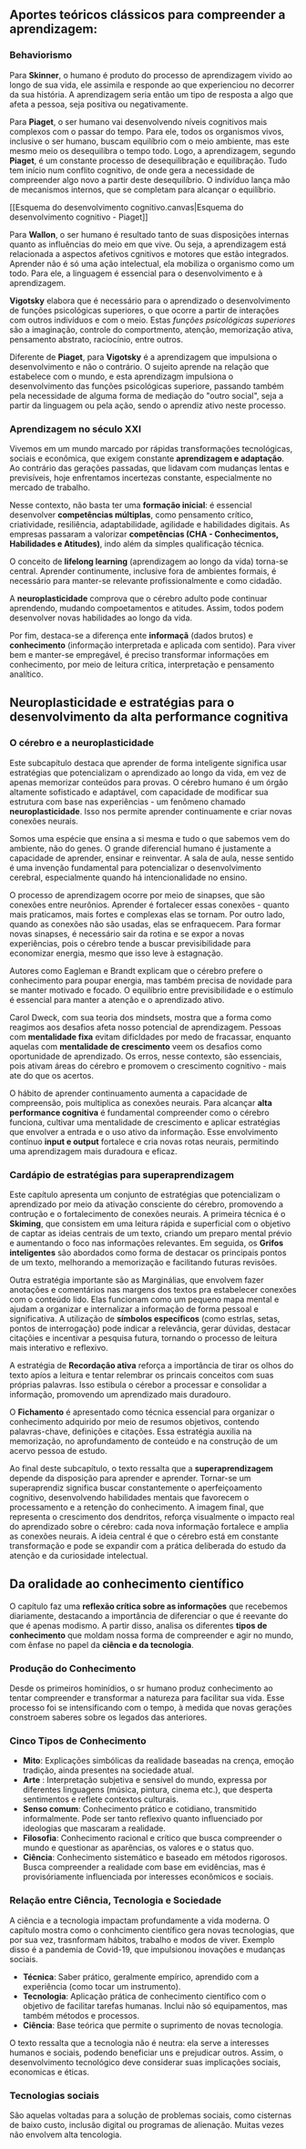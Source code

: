 
## Aportes teóricos clássicos para compreender a aprendizagem:
### Behaviorismo
Para **Skinner**, o humano é produto do processo de aprendizagem vivido ao longo de sua vida, ele assimila e responde ao que experienciou no decorrer da sua história. A aprendizagem seria então um tipo de resposta a algo que afeta a pessoa, seja positiva ou negativamente.

Para **Piaget**, o ser humano vai desenvolvendo níveis cognitivos mais complexos com o passar do tempo. Para ele, todos os organismos vivos, inclusive o ser humano, buscam equilíbrio com o meio ambiente, mas este mesmo meio os desequilibra o tempo todo. Logo, a aprendizagem, segundo **Piaget**, é um constante processo de desequilibração e equilibração. Tudo tem início num conflito cognitivo, de onde gera a necessidade de compreender algo novo a partir deste desequilíbrio. O indivíduo lança mão de mecanismos internos, que se completam para alcançar o equilíbrio.

[[Esquema do desenvolvimento cognitivo.canvas|Esquema do desenvolvimento cognitivo - Piaget]]

Para **Wallon**, o ser humano é resultado tanto de suas disposições internas quanto as influências do meio em que vive. Ou seja, a aprendizagem está relacionada a aspectos afetivos cgnitivos e motores que estão integrados. Aprender não é só uma ação intelectual, ela mobiliza o organismo como um todo. Para ele, a linguagem é essencial para o desenvolvimento e à aprendizagem.

**Vigotsky** elabora que é necessário para o aprendizado o desenvolvimento de funções psicológicas superiores, o que ocorre a partir de interações com outros indivíduos e com o meio. Estas _funções psicológicas superiores_ são a imaginação, controle do comportmento, atenção, memorização ativa, pensamento abstrato, raciocínio, entre outros.

Diferente de **Piaget**, para **Vigotsky** é a aprendizagem que impulsiona o desenvolvimento e não o contrário. O sujeito aprende na relação que estabelece com o mundo, e esta aprendizagm impulsiona o desenvolvimento das funções psicológicas superiore, passando também pela necessidade de alguma forma de mediação do "outro social", seja a partir da linguagem ou pela ação, sendo o aprendiz ativo neste processo.

### Aprendizagem no século XXI
Vivemos em um mundo marcado por rápidas transformações tecnológicas, sociais e econômica, que exigem constante **aprendizagem e adaptação**. Ao contrário das gerações passadas, que lidavam com mudanças lentas e previsíveis, hoje enfrentamos incertezas constante, especialmente no mercado de trabalho.

Nesse contexto, não basta ter uma **formação inicial**: é essencial desenvolver **competências múltiplas**, como pensamento crítico, criatividade, resiliência, adaptabilidade, agilidade e habilidades digitais. As empresas passaram a valorizar **competências (CHA - Conhecimentos, Habilidades e Atitudes)**, indo além da simples qualificação técnica.

O conceito de **lifelong learning** (aprendizagem ao longo da vida) torna-se central. Aprender continumente, inclusive fora de ambientes formais, é necessário para manter-se relevante profissionalmente e como cidadão. 

A **neuroplasticidade** comprova que o cérebro adulto pode continuar aprendendo, mudando compoetamentos e atitudes. Assim, todos podem desenvolver novas habilidades ao longo da vida. 

Por fim, destaca-se a diferença ente **informaçã** (dados brutos) e **conhecimento** (informação interpretada e aplicada com sentido). Para viver bem e manter-se empregável, é preciso transformar informações em conhecimento, por meio de leitura crítica, interpretação e pensamento analítico. 

## Neuroplasticidade e estratégias para o desenvolvimento da alta performance cognitiva

### O cérebro e a neuroplasticidade

Este subcapítulo destaca que aprender de forma inteligente significa usar estratégias que potencializam o aprendizado ao longo da vida, em vez de apenas memorizar conteúdos para provas. O cérebro humano é um órgão altamente sofisticado e adaptável, com capacidade de modificar sua estrutura com base nas experiências - um fenômeno chamado **neuroplasticidade**. Isso nos permite aprender continuamente e criar novas conexões neurais.

Somos uma espécie que ensina a si mesma e tudo o que sabemos vem do ambiente, não do genes. O grande diferencial humano é justamente a capacidade de aprender, ensinar e reinventar. A sala de aula, nesse sentido é uma invenção fundamental para potencializar o desenvolvimento cerebral, especialmente quando há intencionalidade no ensino.

O processo de aprendizagem ocorre por meio de sinapses, que são conexões entre neurônios. Aprender é fortalecer essas conexões - quanto mais praticamos, mais fortes e complexas elas se tornam. Por outro lado, quando as conexões não são usadas, elas se enfraquecem. Para formar novas sinapses, é necessário sair da rotina e se expor a novas experiências, pois o cérebro tende a buscar previsibilidade para economizar energia, mesmo que isso leve à estagnação.

Autores como Eagleman e Brandt explicam que o cérebro prefere o conhecimento para poupar energia, mas também precisa de novidade para se manter motivado e focado. O equilíbrio entre previsibilidade e o estímulo é essencial para manter a atenção e o aprendizado ativo.

Carol Dweck, com sua teoria dos mindsets, mostra que a forma como reagimos aos desafios afeta nosso potencial de aprendizagem. Pessoas com **mentalidade fixa** evitam dificldades por medo de fracassar, enquanto aquelas com **mentalidade de crescimento** veem os desafios como oportunidade de aprendizado. Os erros, nesse contexto, são essenciais, pois ativam áreas do cérebro e promovem o crescimento cognitivo - mais ate do que os acertos.

O hábito de aprender continuamento aumenta a capacidade de compreensão, pois multiplica as conexões neurais. Para alcançar **alta performance cognitiva** é fundamental compreender como o cérebro funciona, cultivar uma mentalidade de crescimento e aplicar estratégias que envolver a entrada e o uso ativo da informação. Esse envolvimento contínuo **input e output** fortalece e cria novas rotas neurais, permitindo uma aprendizagem mais duradoura e eficaz.

### Cardápio de estratégias para superaprendizagem

Este capítulo apresenta um conjunto de estratégias que potencializam o aprendizado por meio da ativação consciente do cérebro, promovendo a contrução e o fortalecimento de conexões neurais. A primeira técnica é o **Skiming**, que consistem em uma leitura rápida e superficial com o objetivo de captar as ideias centrais de um texto, criando um preparo mental prévio e aumentando o foco nas informações relevantes. Em seguida, os **Grifos inteligentes** são abordados como forma de destacar os principais pontos de um texto, melhorando a memorização e facilitando futuras revisões.

Outra estratégia importante são as Marginálias, que envolvem fazer anotações e comentários nas margens dos textos pra estabelecer conexões com o conteúdo lido. Elas funcionam como um pequeno mapa mental e ajudam a organizar e internalizar a informação de forma pessoal e significativa. A utilização de **símbolos específicos** (como estrlas, setas, pontos de interrogação) pode indicar a relevância, gerar dúvidas, destacar citaçõies e incentivar a pesquisa futura, tornando o processo de leitura mais interativo e reflexivo.

A estratégia de **Recordação ativa** reforça a importância de tirar os olhos do texto apíos a leitura e tentar relembrar os princais conceitos com suas próprias palavras. Isso estibula o cérebor a processar e consolidar a informação, promovendo um aprendizado mais duradouro. 

O **Fichamento** é apresentado como técnica essencial para organizar o conhecimento adquirido por meio de resumos objetivos, contendo palavras-chave, definições e citações. Essa estratégia auxilia na memorização, no aprofundamento de conteúdo e na construção de um acervo pessoa de estudo. 

Ao final deste subcapítulo, o texto ressalta que a **superaprendizagem** depende da disposição para aprender e aprender. Tornar-se um superaprendiz significa buscar constantemente o aperfeiçoamento cognitivo, desenvolvendo habilidades mentais que favorecem o processamento e a retenção do conhecimento. A imagem final, que representa o crescimento dos dendritos, reforça visualmente o impacto real do aprendizado sobre o cérebro: cada nova informação fortalece e amplia as conexões neurais. A ideia central é que o cérebro está em constante transformação e pode se expandir com a prática deliberada do estudo da atenção e da curiosidade intelectual.

## Da oralidade ao conhecimento científico

O capítulo faz uma **reflexão crítica sobre as informações** que recebemos diariamente, destacando a importância de diferenciar o que é reevante do que é apenas modismo. A partir disso, analisa os diferentes **tipos de conhecimento** que moldam nossa forma de compreender e agir no mundo, com ênfase no papel da **ciência e da tecnologia**.

### Produção do Conhecimento
  Desde os primeiros hominídios, o sr humano produz conhecimento ao tentar compreender e transformar a natureza para facilitar sua vida. Esse processo foi se intensificando com o tempo, à medida que novas gerações constroem saberes sobre os legados das anteriores.

### Cinco Tipos de Conhecimento
* **Mito**: Explicações simbólicas da realidade baseadas na crença, emoção  tradição, ainda presentes na sociedade atual.
* **Arte** : Interpretação subjetiva e sensível do mundo, expressa por diferentes linguagens (música, pintura, cinema etc.), que desperta sentimentos e reflete contextos culturais.
* **Senso comum**: Conhecimento prático e cotidiano, transmitido informalmente. Pode ser tanto reflexivo quanto influenciado por ideologias que mascaram a realidade.
* **Filosofia**: Conhecimento racional e crítico que busca compreender o mundo e questionar as aparências, os valores e o status quo.
* **Ciência**: Conhecimento sistemático e baseado em métodos rigorosos. Busca compreender a realidade com base em evidências, mas é provisóriamente influenciada por interesses econômicos e sociais.

### Relação entre Ciência, Tecnologia e Sociedade 

A ciência e a tecnologia impactam profundamente a vida moderna. O capítulo mostra como o conhcimento científico gera novas tecnologias, que por sua vez, trasnformam hábitos, trabalho e modos de viver. Exemplo disso é a pandemia de Covid-19, que impulsionou inovações e mudanças sociais.

* **Técnica**: Saber prático, geralmente empírico, aprendido com a experiência (como tocar um instrumento).
* **Tecnologia**: Aplicação prática de conhecimento científico com o objetivo de facilitar tarefas humanas. Inclui não só equipamentos, mas também métodos e processos. 
* **Ciência**: Base teórica que permite o suprimento de novas tecnologia.

O texto ressalta que a tecnologia não é neutra: ela serve a interesses humanos e sociais, podendo beneficiar uns e prejudicar outros. Assim, o desenvolvimento tecnológico deve considerar suas implicações sociais, economicas e éticas.

### Tecnologias sociais
São aquelas voltadas para a solução de problemas sociais, como cisternas de baixo custo, inclusão digital ou programas de alienação. Muitas vezes não envolvem alta tencologia.

